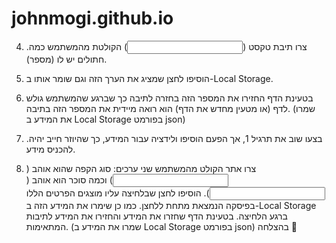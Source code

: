# johnmogi.github.io
4.	.צרו תיבת טקסט (<input type=”number”>) הקולטת מהמשתמש כמה חתולים יש לו (מספר).
1.	הוסיפו לחצן שמציג את הערך הזה וגם שומר אותו ב-Local Storage.
2.	בטעינת הדף החזירו את המספר הזה בחזרה לתיבה כך שברגע שהמשתמש גולש לדף (או מטעין מחדש את הדף) הוא רואה מיידית את המספר הזה בתיבה. (שמרו את המידע ב Local Storage בפורמט json)

5.	.בצעו שוב את תרגיל 1, אך הפעם הוסיפו ולידציה עבור המידע, כך שהיוזר חייב יהיה להכניס מידע.

6.	צרו אתר הקולט מהמשתמש שני ערכים: סוג הקפה שהוא אוהב (<input type=”text”>) וכמה סוכר הוא אוהב (<input type=”number”>). הוסיפו לחצן שבלחיצה עליו מוצגים הפרטים הללו בפיסקה הנמצאת מתחת ללחצן. כמו כן שימרו את המידע הזה ב-Local Storage ברגע הלחיצה. בטעינת הדף שחזרו את המידע והחזירו את המידע לתיבות המתאימות. (שמרו את המידע ב Local Storage בפורמט json)
בהצלחה 

